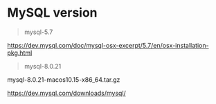 # MySQL version

> mysql-5.7

https://dev.mysql.com/doc/mysql-osx-excerpt/5.7/en/osx-installation-pkg.html

> mysql-8.0.21

mysql-8.0.21-macos10.15-x86_64.tar.gz

https://dev.mysql.com/downloads/mysql/

